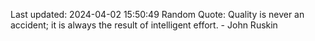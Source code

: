 Last updated: 2024-04-02 15:50:49
Random Quote: Quality is never an accident; it is always the result of intelligent effort. - John Ruskin